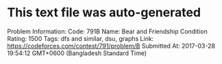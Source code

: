 # This text file was auto-generated

Problem Information:
Code: 791B
Name: Bear and Friendship Condition
Rating: 1500
Tags: dfs and similar, dsu, graphs
Link: https://codeforces.com/contest/791/problem/B
Submitted At: 2017-03-28 19:54:12 GMT+0600 (Bangladesh Standard Time)